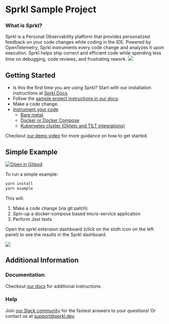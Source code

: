 # Sprkl Sample Project
### What is Sprkl?
Sprkl is a Personal Observability platform that provides personalized feedback on your code changes while coding in the IDE. Powered by OpenTelemetry, Sprkl instruments every code change and analyzes it upon execution. Sprkl helps ship correct and efficient code while spending less time on debugging, code reviews, and frustrating rework.
![](https://lh5.googleusercontent.com/Gr0zXiDAvHUykcbo9YDGWxs-g71OG_tffLMTWQLT-FRtaO2zRXcJoENOAtZfpcaloenG1z9iioOzvRl3gMNWPfnOxW_VdlCHOJFsyxe4ehHPGcWGld57OH6yf2FV13bsJlKUH9C786pERUAcyBuLP3TrDVD9h0YCu-WYXQEqD0BNRiMif6Klb0Xi4Tu75Q)

## Getting Started
- Is this the first time you are using Sprkl? Start with our installation instructions at [Sprkl Docs](https://docs.sprkl.dev/v/getting-started/install-sprkl).
- Follow the [sample project instructions in our docs](https://docs.sprkl.dev/v/getting-started/start-with-a-sample-project-with-docker-compose).
- Make a code change.
- [Instrument your code](https://docs.sprkl.dev/v/getting-started/instrument-your-code)
  - [Bare metal](https://docs.sprkl.dev/v/getting-started/instrument-your-code/bare-metal)
  - [Docker or Docker Compose](https://docs.sprkl.dev/v/getting-started/instrument-your-code/docker)
  - [Kubernetes cluster (Okteto and TILT integrations)](https://docs.sprkl.dev/v/getting-started/instrument-your-code/kubernetes)

Checkout [our demo video](https://www.youtube.com/watch?v=H6aR-Mg-G_E) for more guidance on how to get started.

## Simple Example
[![Open in Gitpod](https://gitpod.io/button/open-in-gitpod.svg)](https://gitpod.io/#https://github.com/sprkl-dev/use-sprkl)

To run a simple example:

```bash
yarn install
yarn example
```

This will:
1. Make a code change (via git patch)
2. Spin-up a docker-compose based micro-service application 
3. Perform Jest tests

Open the sprkl extension dashboard (click on the sloth icon on the left panel) to see the results in the Sprkl dashboard.

![](https://4118827466-files.gitbook.io/~/files/v0/b/gitbook-x-prod.appspot.com/o/spaces%2F7cSKJLM2UySjJPZcsjUE%2Fuploads%2Fxash0JAyLqv07n3NM6rG%2Fimage%205.png?alt=media&token=2d7162af-4406-42e8-86b6-c28480b2faa3)

## Additional Information

### Documentation
Checkout [our docs](https://docs.sprkl.dev/v/) for additional instructions.

### Help
Join [our Slack community](https://sprkl-community.slack.com/ssb/redirect) for the fastest answers to your questions! Or contact us at support@sprkl.dev.

